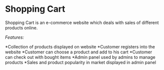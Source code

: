 # Shopping Cart
Shopping Cart is an e-commerce website which deals with sales of different products online. 

*Features:*

*Collection of products displayed on website
*Customer registers into the website
*Customer can choose a product and add to his cart
*Customer can check out with bought items
*Admin panel used by admins to manage products
*Sales and product popularity in market displayed in admin panel
